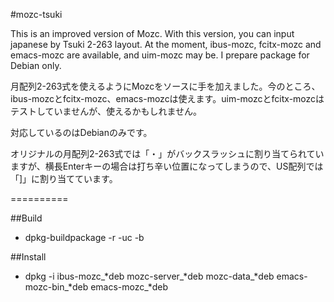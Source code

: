 #mozc-tsuki

This is an improved version of Mozc. With this version, you can input japanese by Tsuki 2-263 layout. At the moment, ibus-mozc, fcitx-mozc and emacs-mozc are available, and uim-mozc may be. I prepare package for Debian only.

月配列2-263式を使えるようにMozcをソースに手を加えました。今のところ、ibus-mozcとfcitx-mozc、emacs-mozcは使えます。uim-mozcとfcitx-mozcはテストしていませんが、使えるかもしれません。

対応しているのはDebianのみです。

オリジナルの月配列2-263式では「・」がバックスラッシュに割り当てられていますが、横長Enterキーの場合は打ち辛い位置になってしまうので、US配列では「]」に割り当てています。


==========

##Build

* dpkg-buildpackage -r -uc -b

##Install

* dpkg -i ibus-mozc_*deb mozc-server_*deb mozc-data_*deb emacs-mozc-bin_*deb emacs-mozc_*deb
